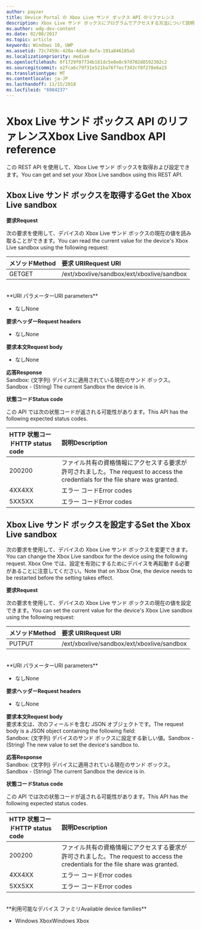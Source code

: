 ```yaml
---
author: payzer
title: Device Portal の Xbox Live サンド ボックス API のリファレンス
description: Xbox Live サンド ボックスにプログラムでアクセスする方法について説明します。
ms.author: wdg-dev-content
ms.date: 02/08/2017
ms.topic: article
keywords: Windows 10, UWP
ms.assetid: 72c7459c-420a-4da9-8afa-191a846185a5
ms.localizationpriority: medium
ms.openlocfilehash: 6f1729f07734b181dc5e0e8c97d702d8592302c2
ms.sourcegitcommit: e2fca6c79f31e521ba76f7ecf343cf8f278e6a15
ms.translationtype: MT
ms.contentlocale: ja-JP
ms.lasthandoff: 11/15/2018
ms.locfileid: "6984237"
---
```

# <a name="xbox-live-sandbox-api-reference"></a><span data-ttu-id="e8494-104">Xbox Live サンド ボックス API のリファレンス</span><span class="sxs-lookup"><span data-stu-id="e8494-104">Xbox Live Sandbox API reference</span></span>   
<span data-ttu-id="e8494-105">この REST API を使用して、Xbox Live サンド ボックスを取得および設定できます。</span><span class="sxs-lookup"><span data-stu-id="e8494-105">You can get and set your Xbox Live sandbox using this REST API.</span></span>

## <a name="get-the-xbox-live-sandbox"></a><span data-ttu-id="e8494-106">Xbox Live サンド ボックスを取得する</span><span class="sxs-lookup"><span data-stu-id="e8494-106">Get the Xbox Live sandbox</span></span>

**<span data-ttu-id="e8494-107">要求</span><span class="sxs-lookup"><span data-stu-id="e8494-107">Request</span></span>**

<span data-ttu-id="e8494-108">次の要求を使用して、デバイスの Xbox Live サンド ボックスの現在の値を読み取ることができます。</span><span class="sxs-lookup"><span data-stu-id="e8494-108">You can read the current value for the device's Xbox Live sandbox using the following request:</span></span>

<span data-ttu-id="e8494-109">メソッド</span><span class="sxs-lookup"><span data-stu-id="e8494-109">Method</span></span>      | <span data-ttu-id="e8494-110">要求 URI</span><span class="sxs-lookup"><span data-stu-id="e8494-110">Request URI</span></span>
:------     | :-----
<span data-ttu-id="e8494-111">GET</span><span class="sxs-lookup"><span data-stu-id="e8494-111">GET</span></span> | <span data-ttu-id="e8494-112">/ext/xboxlive/sandbox</span><span class="sxs-lookup"><span data-stu-id="e8494-112">/ext/xboxlive/sandbox</span></span>
<br />
**<span data-ttu-id="e8494-113">URI パラメーター</span><span class="sxs-lookup"><span data-stu-id="e8494-113">URI parameters</span></span>**

- <span data-ttu-id="e8494-114">なし</span><span class="sxs-lookup"><span data-stu-id="e8494-114">None</span></span>

**<span data-ttu-id="e8494-115">要求ヘッダー</span><span class="sxs-lookup"><span data-stu-id="e8494-115">Request headers</span></span>**

- <span data-ttu-id="e8494-116">なし</span><span class="sxs-lookup"><span data-stu-id="e8494-116">None</span></span>

**<span data-ttu-id="e8494-117">要求本文</span><span class="sxs-lookup"><span data-stu-id="e8494-117">Request body</span></span>**

- <span data-ttu-id="e8494-118">なし</span><span class="sxs-lookup"><span data-stu-id="e8494-118">None</span></span>

**<span data-ttu-id="e8494-119">応答</span><span class="sxs-lookup"><span data-stu-id="e8494-119">Response</span></span>**   
<span data-ttu-id="e8494-120">Sandbox: (文字列) デバイスに適用されている現在のサンド ボックス。</span><span class="sxs-lookup"><span data-stu-id="e8494-120">Sandbox - (String) The current Sandbox the device is in.</span></span>   

**<span data-ttu-id="e8494-121">状態コード</span><span class="sxs-lookup"><span data-stu-id="e8494-121">Status code</span></span>**

<span data-ttu-id="e8494-122">この API では次の状態コードが返される可能性があります。</span><span class="sxs-lookup"><span data-stu-id="e8494-122">This API has the following expected status codes.</span></span>

<span data-ttu-id="e8494-123">HTTP 状態コード</span><span class="sxs-lookup"><span data-stu-id="e8494-123">HTTP status code</span></span>      | <span data-ttu-id="e8494-124">説明</span><span class="sxs-lookup"><span data-stu-id="e8494-124">Description</span></span>
:------     | :-----
<span data-ttu-id="e8494-125">200</span><span class="sxs-lookup"><span data-stu-id="e8494-125">200</span></span> | <span data-ttu-id="e8494-126">ファイル共有の資格情報にアクセスする要求が許可されました。</span><span class="sxs-lookup"><span data-stu-id="e8494-126">The request to access the credentials for the file share was granted.</span></span>
<span data-ttu-id="e8494-127">4XX</span><span class="sxs-lookup"><span data-stu-id="e8494-127">4XX</span></span> | <span data-ttu-id="e8494-128">エラー コード</span><span class="sxs-lookup"><span data-stu-id="e8494-128">Error codes</span></span>
<span data-ttu-id="e8494-129">5XX</span><span class="sxs-lookup"><span data-stu-id="e8494-129">5XX</span></span> | <span data-ttu-id="e8494-130">エラー コード</span><span class="sxs-lookup"><span data-stu-id="e8494-130">Error codes</span></span>

## <a name="set-the-xbox-live-sandbox"></a><span data-ttu-id="e8494-131">Xbox Live サンド ボックスを設定する</span><span class="sxs-lookup"><span data-stu-id="e8494-131">Set the Xbox Live sandbox</span></span>
<span data-ttu-id="e8494-132">次の要求を使用して、デバイスの Xbox Live サンド ボックスを変更できます。</span><span class="sxs-lookup"><span data-stu-id="e8494-132">You can change the Xbox Live sandbox for the device using the following request.</span></span> <span data-ttu-id="e8494-133">Xbox One では、設定を有効にするためにデバイスを再起動する必要があることに注意してください。</span><span class="sxs-lookup"><span data-stu-id="e8494-133">Note that on Xbox One, the device needs to be restarted before the setting takes effect.</span></span>

**<span data-ttu-id="e8494-134">要求</span><span class="sxs-lookup"><span data-stu-id="e8494-134">Request</span></span>**

<span data-ttu-id="e8494-135">次の要求を使用して、デバイスの Xbox Live サンド ボックスの現在の値を設定できます。</span><span class="sxs-lookup"><span data-stu-id="e8494-135">You can set the current value for the device's Xbox Live sandbox using the following request:</span></span>

<span data-ttu-id="e8494-136">メソッド</span><span class="sxs-lookup"><span data-stu-id="e8494-136">Method</span></span>      | <span data-ttu-id="e8494-137">要求 URI</span><span class="sxs-lookup"><span data-stu-id="e8494-137">Request URI</span></span>
:------     | :-----
<span data-ttu-id="e8494-138">PUT</span><span class="sxs-lookup"><span data-stu-id="e8494-138">PUT</span></span> | <span data-ttu-id="e8494-139">/ext/xboxlive/sandbox</span><span class="sxs-lookup"><span data-stu-id="e8494-139">/ext/xboxlive/sandbox</span></span>
<br />
**<span data-ttu-id="e8494-140">URI パラメーター</span><span class="sxs-lookup"><span data-stu-id="e8494-140">URI parameters</span></span>**

- <span data-ttu-id="e8494-141">なし</span><span class="sxs-lookup"><span data-stu-id="e8494-141">None</span></span>

**<span data-ttu-id="e8494-142">要求ヘッダー</span><span class="sxs-lookup"><span data-stu-id="e8494-142">Request headers</span></span>**

- <span data-ttu-id="e8494-143">なし</span><span class="sxs-lookup"><span data-stu-id="e8494-143">None</span></span>

**<span data-ttu-id="e8494-144">要求本文</span><span class="sxs-lookup"><span data-stu-id="e8494-144">Request body</span></span>**   
<span data-ttu-id="e8494-145">要求本文は、次のフィールドを含む JSON オブジェクトです。</span><span class="sxs-lookup"><span data-stu-id="e8494-145">The request body is a JSON object containing the following field:</span></span>   
<span data-ttu-id="e8494-146">Sandbox: (文字列) デバイスのサンド ボックスに設定する新しい値。</span><span class="sxs-lookup"><span data-stu-id="e8494-146">Sandbox - (String) The new value to set the device's sandbox to.</span></span>

**<span data-ttu-id="e8494-147">応答</span><span class="sxs-lookup"><span data-stu-id="e8494-147">Response</span></span>**   
<span data-ttu-id="e8494-148">Sandbox: (文字列) デバイスに適用されている現在のサンド ボックス。</span><span class="sxs-lookup"><span data-stu-id="e8494-148">Sandbox - (String) The current Sandbox the device is in.</span></span>   

**<span data-ttu-id="e8494-149">状態コード</span><span class="sxs-lookup"><span data-stu-id="e8494-149">Status code</span></span>**

<span data-ttu-id="e8494-150">この API では次の状態コードが返される可能性があります。</span><span class="sxs-lookup"><span data-stu-id="e8494-150">This API has the following expected status codes.</span></span>

<span data-ttu-id="e8494-151">HTTP 状態コード</span><span class="sxs-lookup"><span data-stu-id="e8494-151">HTTP status code</span></span>      | <span data-ttu-id="e8494-152">説明</span><span class="sxs-lookup"><span data-stu-id="e8494-152">Description</span></span>
:------     | :-----
<span data-ttu-id="e8494-153">200</span><span class="sxs-lookup"><span data-stu-id="e8494-153">200</span></span> | <span data-ttu-id="e8494-154">ファイル共有の資格情報にアクセスする要求が許可されました。</span><span class="sxs-lookup"><span data-stu-id="e8494-154">The request to access the credentials for the file share was granted.</span></span>
<span data-ttu-id="e8494-155">4XX</span><span class="sxs-lookup"><span data-stu-id="e8494-155">4XX</span></span> | <span data-ttu-id="e8494-156">エラー コード</span><span class="sxs-lookup"><span data-stu-id="e8494-156">Error codes</span></span>
<span data-ttu-id="e8494-157">5XX</span><span class="sxs-lookup"><span data-stu-id="e8494-157">5XX</span></span> | <span data-ttu-id="e8494-158">エラー コード</span><span class="sxs-lookup"><span data-stu-id="e8494-158">Error codes</span></span>

<br />
**<span data-ttu-id="e8494-159">利用可能なデバイス ファミリ</span><span class="sxs-lookup"><span data-stu-id="e8494-159">Available device families</span></span>**

* <span data-ttu-id="e8494-160">Windows Xbox</span><span class="sxs-lookup"><span data-stu-id="e8494-160">Windows Xbox</span></span>

